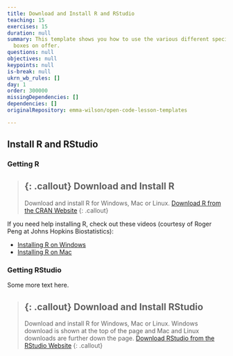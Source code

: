 ```yaml
---
title: Download and Install R and RStudio
teaching: 15
exercises: 15
duration: null
summary: This template shows you how to use the various different special text
  boxes on offer.
questions: null
objectives: null
keypoints: null
is-break: null
ukrn_wb_rules: []
day: 1
order: 300000
missingDependencies: []
dependencies: []
originalRepository: emma-wilson/open-code-lesson-templates

---
```

## Install R and RStudio

### Getting R

> ## {: .callout} Download and Install R
> Download and install R for Windows, Mac or Linux.
> [Download R from the CRAN Website](https://cran.rstudio.com/)
{: .callout}

If you need help installing R, check out these videos (courtesy of Roger Peng at Johns Hopkins Biostatistics):

* [Installing R on Windows](http://youtu.be/mfGFv-iB724)
* [Installing R on Mac](http://youtu.be/Icawuhf0Yqo)

### Getting RStudio

Some more text here.

> ## {: .callout} Download and Install RStudio
> Download and install R for Windows, Mac or Linux. Windows download is shown at the top of the page and Mac and Linux downloads are further down the page.
> [Download RStudio from the RStudio Website](https://www.rstudio.com/products/rstudio/download/#download)
{: .callout}

